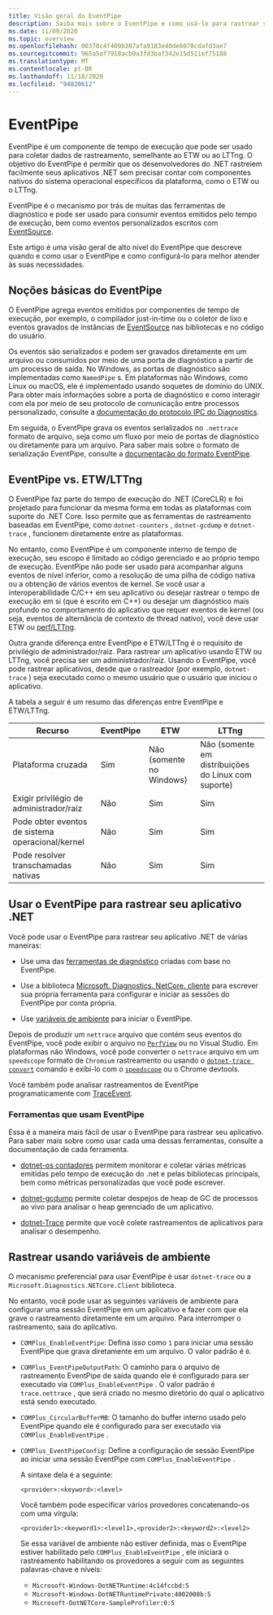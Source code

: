 ```yaml
---
title: Visão geral do EventPipe
description: Saiba mais sobre o EventPipe e como usá-lo para rastrear seus aplicativos .NET para diagnosticar problemas de desempenho.
ms.date: 11/09/2020
ms.topic: overview
ms.openlocfilehash: 00378c4f409b307afa9183e40de6078cdafd3ae7
ms.sourcegitcommit: 965a5af7918acb0a3fd3baf342e15d511ef75188
ms.translationtype: MT
ms.contentlocale: pt-BR
ms.lasthandoff: 11/18/2020
ms.locfileid: "94820612"
---
```

# <a name="eventpipe"></a>EventPipe

EventPipe é um componente de tempo de execução que pode ser usado para coletar dados de rastreamento, semelhante ao ETW ou ao LTTng. O objetivo do EventPipe é permitir que os desenvolvedores do .NET rastreiem facilmente seus aplicativos .NET sem precisar contar com componentes nativos do sistema operacional específicos da plataforma, como o ETW ou o LTTng.

EventPipe é o mecanismo por trás de muitas das ferramentas de diagnóstico e pode ser usado para consumir eventos emitidos pelo tempo de execução, bem como eventos personalizados escritos com [EventSource](xref:System.Diagnostics.Tracing.EventSource).

Este artigo é uma visão geral de alto nível do EventPipe que descreve quando e como usar o EventPipe e como configurá-lo para melhor atender às suas necessidades.

## <a name="eventpipe-basics"></a>Noções básicas do EventPipe

O EventPipe agrega eventos emitidos por componentes de tempo de execução, por exemplo, o compilador just-in-time ou o coletor de lixo e eventos gravados de instâncias de [EventSource](xref:System.Diagnostics.Tracing.EventSource) nas bibliotecas e no código do usuário.

Os eventos são serializados e podem ser gravados diretamente em um arquivo ou consumidos por meio de uma porta de diagnóstico a partir de um processo de saída. No Windows, as portas de diagnóstico são implementadas como `NamedPipe` s. Em plataformas não Windows, como Linux ou macOS, ele é implementado usando soquetes de domínio do UNIX. Para obter mais informações sobre a porta de diagnóstico e como interagir com ela por meio de seu protocolo de comunicação entre processos personalizado, consulte a [documentação do protocolo IPC do Diagnostics](https://github.com/dotnet/diagnostics/blob/master/documentation/design-docs/ipc-protocol.md).

Em seguida, o EventPipe grava os eventos serializados no `.nettrace` formato de arquivo, seja como um fluxo por meio de portas de diagnóstico ou diretamente para um arquivo. Para saber mais sobre o formato de serialização EventPipe, consulte a [documentação do formato EventPipe](https://github.com/microsoft/perfview/blob/master/src/TraceEvent/EventPipe/EventPipeFormat.md).

## <a name="eventpipe-vs-etwlttng"></a>EventPipe vs. ETW/LTTng

O EventPipe faz parte do tempo de execução do .NET (CoreCLR) e foi projetado para funcionar da mesma forma em todas as plataformas com suporte do .NET Core. Isso permite que as ferramentas de rastreamento baseadas em EventPipe, como `dotnet-counters` , `dotnet-gcdump` e `dotnet-trace` , funcionem diretamente entre as plataformas.

No entanto, como EventPipe é um componente interno de tempo de execução, seu escopo é limitado ao código gerenciado e ao próprio tempo de execução. EventPipe não pode ser usado para acompanhar alguns eventos de nível inferior, como a resolução de uma pilha de código nativa ou a obtenção de vários eventos de kernel. Se você usar a interoperabilidade C/C++ em seu aplicativo ou desejar rastrear o tempo de execução em si (que é escrito em C++) ou desejar um diagnóstico mais profundo no comportamento do aplicativo que requer eventos de kernel (ou seja, eventos de alternância de contexto de thread nativo), você deve usar ETW ou [perf/LTTng](./trace-perfcollect-lttng.md).

Outra grande diferença entre EventPipe e ETW/LTTng é o requisito de privilégio de administrador/raiz. Para rastrear um aplicativo usando ETW ou LTTng, você precisa ser um administrador/raiz. Usando o EventPipe, você pode rastrear aplicativos, desde que o rastreador (por exemplo, `dotnet-trace` ) seja executado como o mesmo usuário que o usuário que iniciou o aplicativo.

A tabela a seguir é um resumo das diferenças entre EventPipe e ETW/LTTng.

|Recurso|EventPipe|ETW|LTTng|
|-------|---------|---|-----------|
|Plataforma cruzada|Sim|Não (somente no Windows)|Não (somente em distribuições do Linux com suporte)|
|Exigir privilégio de administrador/raiz|Não|Sim|Sim|
|Pode obter eventos de sistema operacional/kernel|Não|Sim|Sim|
|Pode resolver transchamadas nativas|Não|Sim|Sim|

## <a name="use-eventpipe-to-trace-your-net-application"></a>Usar o EventPipe para rastrear seu aplicativo .NET

Você pode usar o EventPipe para rastrear seu aplicativo .NET de várias maneiras:

* Use uma das [ferramentas de diagnóstico](#tools-that-use-eventpipe) criadas com base no EventPipe.

* Use a biblioteca [Microsoft. Diagnostics. NetCore. cliente](https://github.com/dotnet/diagnostics/blob/master/documentation/diagnostics-client-library-instructions.md) para escrever sua própria ferramenta para configurar e iniciar as sessões do EventPipe por conta própria.

* Use [variáveis de ambiente](#trace-using-environment-variables) para iniciar o EventPipe.

Depois de produzir um `nettrace` arquivo que contém seus eventos do EventPipe, você pode exibir o arquivo no [`PerfView`](https://github.com/Microsoft/perfview#perfview-overview) ou no Visual Studio. Em plataformas não Windows, você pode converter o `nettrace` arquivo em um `speedscope` formato de `Chromium` rastreamento ou usando o [`dotnet-trace convert`](./dotnet-trace.md#dotnet-trace-convert) comando e exibi-lo com o [`speedscope`](https://www.speedscope.app/) ou o Chrome devtools.

Você também pode analisar rastreamentos de EventPipe programaticamente com [TraceEvent](https://github.com/Microsoft/perfview/blob/master/documentation/TraceEvent/TraceEventLibrary.md).

### <a name="tools-that-use-eventpipe"></a>Ferramentas que usam EventPipe

Essa é a maneira mais fácil de usar o EventPipe para rastrear seu aplicativo. Para saber mais sobre como usar cada uma dessas ferramentas, consulte a documentação de cada ferramenta.

* [dotnet-os contadores](./dotnet-counters.md) permitem monitorar e coletar várias métricas emitidas pelo tempo de execução do .net e pelas bibliotecas principais, bem como métricas personalizadas que você pode escrever.

* [dotnet-gcdump](./dotnet-gcdump.md) permite coletar despejos de heap de GC de processos ao vivo para analisar o heap gerenciado de um aplicativo.

* [dotnet-Trace](./dotnet-trace.md) permite que você colete rastreamentos de aplicativos para analisar o desempenho.

## <a name="trace-using-environment-variables"></a>Rastrear usando variáveis de ambiente

O mecanismo preferencial para usar EventPipe é usar `dotnet-trace` ou a `Microsoft.Diagnostics.NETCore.Client` biblioteca.

No entanto, você pode usar as seguintes variáveis de ambiente para configurar uma sessão EventPipe em um aplicativo e fazer com que ela grave o rastreamento diretamente em um arquivo. Para interromper o rastreamento, saia do aplicativo.

* `COMPlus_EnableEventPipe`: Defina isso como `1` para iniciar uma sessão EventPipe que grava diretamente em um arquivo. O valor padrão é `0`.

* `COMPlus_EventPipeOutputPath`: O caminho para o arquivo de rastreamento EventPipe de saída quando ele é configurado para ser executado via `COMPlus_EnableEventPipe` . O valor padrão é `trace.nettrace` , que será criado no mesmo diretório do qual o aplicativo está sendo executado.

* `COMPlus_CircularBufferMB`: O tamanho do buffer interno usado pelo EventPipe quando ele é configurado para ser executado via `COMPlus_EnableEventPipe` .

* `COMPlus_EventPipeConfig`: Define a configuração de sessão EventPipe ao iniciar uma sessão EventPipe com `COMPlus_EnableEventPipe` .

  A sintaxe dela é a seguinte:

  `<provider>:<keyword>:<level>`

  Você também pode especificar vários provedores concatenando-os com uma vírgula:

  `<provider1>:<keyword1>:<level1>,<provider2>:<keyword2>:<level2>`

  Se essa variável de ambiente não estiver definida, mas o EventPipe estiver habilitado pelo `COMPlus_EnableEventPipe` , ele iniciará o rastreamento habilitando os provedores a seguir com as seguintes palavras-chave e níveis:

  - `Microsoft-Windows-DotNETRuntime:4c14fccbd:5`
  - `Microsoft-Windows-DotNETRuntimePrivate:4002000b:5`
  - `Microsoft-DotNETCore-SampleProfiler:0:5`

